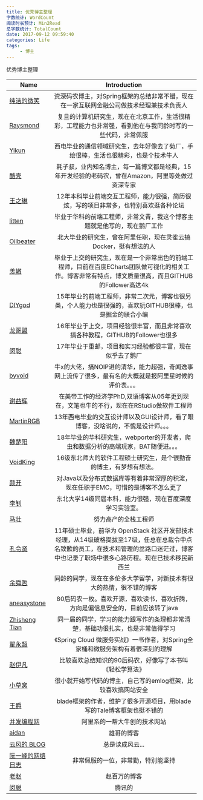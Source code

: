 ```yaml
---
title: 优秀博主整理
字数统计: WordCount
阅读时长预计: Min2Read
总字数统计: TotalCount
date: 2017-09-12 09:59:40
categories: Life
tags: 
     - 博主
---
```


优秀博主整理



<!--more-->

| Name | Introduction| 
| - | :-: |
|  <a href="http://www.ityouknow.com" target="_blank" rel="noopener">纯洁的微笑</a> |   资深码农博主，对Spring框架的总结非常不错，现在在一家互联网金融公司做技术经理兼技术负责人|
|<a href="http://raysmond.com/" target="_blank" rel="noopener">Raysmond</a>|复旦的计算机研究生，现在在北京工作，生活很精彩，工程能力也非常强，看到他在与我同龄时写的一些代码，非常佩服|
|<a href="http://yikun.github.io/" target="_blank" rel="noopener">Yikun</a>|西电毕业的通信领域研究生，去年好像去了菊厂，手绘很棒，生活也很精彩，也是个技术牛人|
|<a href="http://coolshell.cn/" target="_blank" rel="noopener">酷壳</a>|耗子叔，业内知名博主，每一篇博文都是经典，15年开发经验的老码农，曾在Amazon，阿里等处做过资深专家|
|<a href="https://willin.wang/" target="_blank" rel="noopener">王之琳</a>|12年本科毕业前端交互工程师，能力很强，简历很炫，写的项目非常多，也特别喜欢逛各种论坛|
|<a href="http://litten.me/" target="_blank" rel="noopener">litten</a>|毕业于华科的前端工程师，非常文青，我这个博客主题就是他写的，现在鹅厂工作|
|<a href="http://oilbeater.com/" target="_blank" rel="noopener">Oilbeater</a>|北大毕业的研究生，曾在阿里任职，现在灵雀云搞Docker，挺有想法的人|
|<a href="http://zhangwenli.com/" target="_blank" rel="noopener">羡辙</a>|毕业于上交的研究生，现在是一个非常出色的前端工程师，目前在百度ECharts团队做可视化的相关工作。博客非常有特点，博文质量很高，而且GITHUB的Follower高达4k|
|<a href="https://www.anotherhome.net/" target="_blank" rel="noopener">DIYgod</a>|15年毕业的前端工程师，非常二次元，博客也很另类，个人能力也是很强的，喜欢玩GITHUB很棒，也是掘金的联合小编|
|<a href="http://flygon.net/" target="_blank" rel="noopener">龙哥盟</a>|16年毕业于上交，项目经验很丰富，而且非常喜欢搞各种教程，GITHUB的Follower也很多|
|<a href="https://congm.in/" target="_blank" rel="noopener">闵聪</a>|17年毕业于重邮，项目和实习经验都很丰富，现在似乎去了鹅厂|
|<a href="https://www.byvoid.com/" target="_blank" rel="noopener">byvoid</a>|牛x的大佬，搞NOIP进的清华，能力超强，奇闻逸事网上流传了很多，最有名的大概就是报阿里星时候的评价表。。。|
|<a href="https://yihui.name/" target="_blank" rel="noopener">谢益辉</a>|在美帝工作的经济学PhD,双语博客从05年更到现在，文笔也牛的不行，现在在RStudio做软件工程师|
|<a href="http://www.martinrgb.com/" target="_blank" rel="noopener">MartinRGB</a>|13年西电毕业的交互设计师以及GUI设计师，看了眼博客，没啥说的，不愧是设计师。。。|
|<a href="http://brianway.github.io/" target="_blank" rel="noopener">魏楚阳</a>|18年毕业的华科研究生，webporter的开发者，爬虫和数据分析的高端玩家，BAT随便进。。。|
|<a href="http://www.voidking.com/" target="_blank" rel="noopener">VoidKing</a>|16级东北师大的软件工程硕士研究生，是个很勤奋的博主，有梦想有想法。|
|<a href="http://www.yankay.com/" target="_blank" rel="noopener">颜开</a>|对Java以及分布式数据库等有着非常深厚的积淀，现在任职于EMC，可惜的是博客不怎么更了|
|<a href="https://livc.io/" target="_blank" rel="noopener">李钊</a>|东北大学14级同届本科，能力很强，现在百度深度学习实验室。|
|<a href="http://mazhuang.org/" target="_blank" rel="noopener">马壮</a>|努力高产的全栈工程师|
|<a href="http://lingxiankong.github.io" target="_blank" rel="noopener">孔令贤</a>|11年硕士毕业，前华为 OpenStack 社区开发部技术经理，从14级破格提拔至17级，任总在总裁令中点名致歉的员工，在技术和管理的岔路口迷茫过，博客中也记录了职场中很多心路历程。现在已技术移民新西兰|
|<a href="http://chocoluffy.com/" target="_blank" rel="noopener">余舜哲</a>|同龄的同学，现在在多伦多大学留学，对新技术有很大的热情，很不错的博客|
|<a href="http://www.aneasystone.com/" target="_blank" rel="noopener">aneasystone</a>|80后码农一枚。喜欢开源，喜欢读书，喜欢折腾，方向是偏信息安全的，目前应该转了java|
|<a href="http://www.54tianzhisheng.cn" target="_blank" rel="noopener">Zhisheng Tian</a>|同一届的同学，学习的能力跟写作的条理都非常清楚，基础功很扎实，也是非常值得学习|
|<a href="http://blog.didispace.com/" target="_blank" rel="noopener">翟永超</a>|《Spring Cloud 微服务实战》一书作者，对Spring全家桶和微服务架构有着很深刻的理解|
|<a href="http://irfen.me/" target="_blank" rel="noopener">赵伊凡</a>|比较喜欢总结知识的90后码农，好像写了本书叫《轻松学算法》|
|<a href="https://blog.hacking8.com/" target="_blank" rel="noopener">小草窝</a>|很小就开始写代码的博主，自己写的emlog框架，比较喜欢搞网站安全|
|<a href="https://biezhi.me/" target="_blank" rel="noopener">王爵</a>|blade框架的作者，维护了很多开源项目，用blade写的Tale博客框架也挺不错的|
|<a href="  http://ifeve.com/  " target="_blank" rel="noopener">  并发编程网  </a>|  阿里系的一帮大牛创的技术网站    |
|<a href="  http://www.aidansu.com/  " target="_blank" rel="noopener">  aidan  </a>|   雄哥的博客   |
|<a href="   https://blog.codingnow.com/ " target="_blank" rel="noopener"> 云风的 BLOG   </a>| 总是读成风云...     |
|<a href="  http://www.ruanyifeng.com/blog/  " target="_blank" rel="noopener">  阮一峰的网络日志  </a>| 非常佩服的一位，非常勤，特别能坚持     |
|<a href=" http://blog.zhaojie.me/   " target="_blank" rel="noopener">  老赵  </a>|  赵百万的博客    |
|<a href=" https://congm.in/   " target="_blank" rel="noopener">  闵聪  </a>|  腾讯的   |


